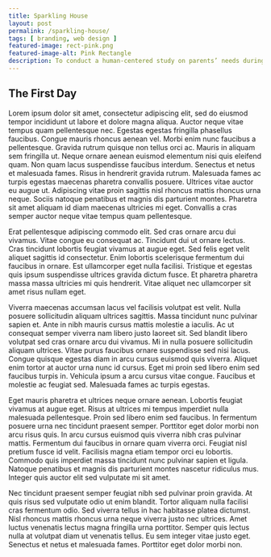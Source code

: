 ```yaml
---
title: Sparkling House
layout: post
permalink: /sparkling-house/
tags: [ branding, web design ]
featured-image: rect-pink.png
featured-image-alt: Pink Rectangle
description: To conduct a human-centered study on parents’ needs during quarantine. A task-management app for parents to distribute work more evenly.
---
```


## The First Day

Lorem ipsum dolor sit amet, consectetur adipiscing elit, sed do eiusmod tempor incididunt ut labore et dolore magna aliqua. Auctor neque vitae tempus quam pellentesque nec. Egestas egestas fringilla phasellus faucibus. Congue mauris rhoncus aenean vel. Morbi enim nunc faucibus a pellentesque. Gravida rutrum quisque non tellus orci ac. Mauris in aliquam sem fringilla ut. Neque ornare aenean euismod elementum nisi quis eleifend quam. Non quam lacus suspendisse faucibus interdum. Senectus et netus et malesuada fames. Risus in hendrerit gravida rutrum. Malesuada fames ac turpis egestas maecenas pharetra convallis posuere. Ultrices vitae auctor eu augue ut. Adipiscing vitae proin sagittis nisl rhoncus mattis rhoncus urna neque. Sociis natoque penatibus et magnis dis parturient montes. Pharetra sit amet aliquam id diam maecenas ultricies mi eget. Convallis a cras semper auctor neque vitae tempus quam pellentesque.

Erat pellentesque adipiscing commodo elit. Sed cras ornare arcu dui vivamus. Vitae congue eu consequat ac. Tincidunt dui ut ornare lectus. Cras tincidunt lobortis feugiat vivamus at augue eget. Sed felis eget velit aliquet sagittis id consectetur. Enim lobortis scelerisque fermentum dui faucibus in ornare. Est ullamcorper eget nulla facilisi. Tristique et egestas quis ipsum suspendisse ultrices gravida dictum fusce. Et pharetra pharetra massa massa ultricies mi quis hendrerit. Vitae aliquet nec ullamcorper sit amet risus nullam eget.

Viverra maecenas accumsan lacus vel facilisis volutpat est velit. Nulla posuere sollicitudin aliquam ultrices sagittis. Massa tincidunt nunc pulvinar sapien et. Ante in nibh mauris cursus mattis molestie a iaculis. Ac ut consequat semper viverra nam libero justo laoreet sit. Sed blandit libero volutpat sed cras ornare arcu dui vivamus. Mi in nulla posuere sollicitudin aliquam ultrices. Vitae purus faucibus ornare suspendisse sed nisi lacus. Congue quisque egestas diam in arcu cursus euismod quis viverra. Aliquet enim tortor at auctor urna nunc id cursus. Eget mi proin sed libero enim sed faucibus turpis in. Vehicula ipsum a arcu cursus vitae congue. Faucibus et molestie ac feugiat sed. Malesuada fames ac turpis egestas.

Eget mauris pharetra et ultrices neque ornare aenean. Lobortis feugiat vivamus at augue eget. Risus at ultrices mi tempus imperdiet nulla malesuada pellentesque. Proin sed libero enim sed faucibus. In fermentum posuere urna nec tincidunt praesent semper. Porttitor eget dolor morbi non arcu risus quis. In arcu cursus euismod quis viverra nibh cras pulvinar mattis. Fermentum dui faucibus in ornare quam viverra orci. Feugiat nisl pretium fusce id velit. Facilisis magna etiam tempor orci eu lobortis. Commodo quis imperdiet massa tincidunt nunc pulvinar sapien et ligula. Natoque penatibus et magnis dis parturient montes nascetur ridiculus mus. Integer quis auctor elit sed vulputate mi sit amet.

Nec tincidunt praesent semper feugiat nibh sed pulvinar proin gravida. At quis risus sed vulputate odio ut enim blandit. Tortor aliquam nulla facilisi cras fermentum odio. Sed viverra tellus in hac habitasse platea dictumst. Nisl rhoncus mattis rhoncus urna neque viverra justo nec ultrices. Amet luctus venenatis lectus magna fringilla urna porttitor. Semper quis lectus nulla at volutpat diam ut venenatis tellus. Eu sem integer vitae justo eget. Senectus et netus et malesuada fames. Porttitor eget dolor morbi non.
